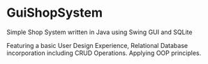 # GuiShopSystem
Simple Shop System written in Java using Swing GUI and SQLite

Featuring a basic User Design Experience, Relational Database incorporation including CRUD Operations. Applying OOP principles.
